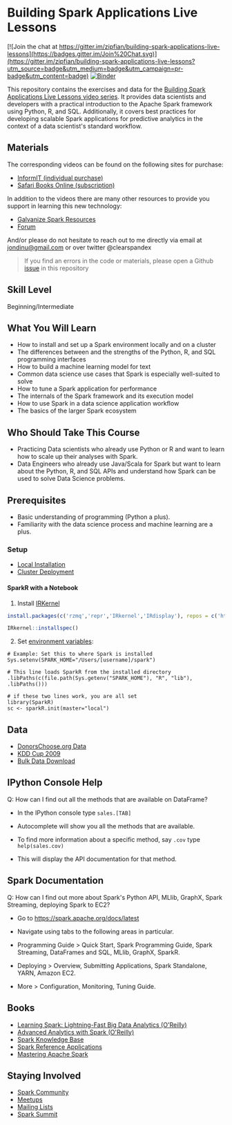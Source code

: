 # Building Spark Applications Live Lessons

[![Join the chat at https://gitter.im/zipfian/building-spark-applications-live-lessons](https://badges.gitter.im/Join%20Chat.svg)](https://gitter.im/zipfian/building-spark-applications-live-lessons?utm_source=badge&utm_medium=badge&utm_campaign=pr-badge&utm_content=badge) [![Binder](http://mybinder.org/badge.svg)](http://mybinder.org/repo/zipfian/building-spark-applications-live-lessons)

This repository contains the exercises and data for the [Building Spark Applications Live Lessons video series][0]. It provides data scientists and developers with a practical introduction to the Apache Spark framework using Python, R, and SQL.  Additionally, it covers best practices for developing scalable Spark applications for predictive analytics in the context of a data scientist's standard workflow.

## Materials

The corresponding videos can be found on the following sites for purchase:

* [InformIT (individual purchase)][0]
* [Safari Books Online (subscription)][0.1]

In addition to the videos there are many other resources to provide you support in learning this new technology:

* [Galvanize Spark Resources][1]
* [Forum][2]

And/or please do not hesitate to reach out to me directly via email at jondinu@gmail.com or over twitter @clearspandex

> If you find an errors in the code or materials, please open a Github [issue](https://github.com/zipfian/building-spark-applications-live-lessons/issues) in this repository

## Skill Level

Beginning/Intermediate

## What You Will Learn

* How to install and set up a Spark environment locally and on a cluster
* The differences between and the strengths of the Python, R, and SQL programming interfaces
* How to build a machine learning model for text
* Common data science use cases that Spark is especially well-suited to solve
* How to tune a Spark application for performance
* The internals of the Spark framework and its execution model
* How to use Spark in a data science application workflow
* The basics of the larger Spark ecosystem

## Who Should Take This Course

* Practicing Data scientists who already use Python or R and want to learn how to scale up their analyses with Spark.
* Data Engineers who already use Java/Scala for Spark but want to learn about the Python, R, and SQL APIs and understand how Spark can be used to solve Data Science problems.

## Prerequisites

* Basic understanding of programming (Python a plus).
* Familiarity with the data science process and machine learning are a plus.

### Setup

* [Local Installation](http://www.slideshare.net/jonathandinu/the-data-scientists-guide-to-apache-spark/48)
* [Cluster Deployment](http://www.slideshare.net/jonathandinu/the-data-scientists-guide-to-apache-spark/69)

#### SparkR with a Notebook

1. Install [IRKernel](https://github.com/IRkernel/IRkernel)
  
```r
install.packages(c('rzmq','repr','IRkernel','IRdisplay'), repos = c('http://irkernel.github.io/', getOption('repos')))

IRkernel::installspec()
```

2. Set [environment variables](https://github.com/apache/spark/tree/master/R#using-sparkr-from-rstudio):

```
# Example: Set this to where Spark is installed
Sys.setenv(SPARK_HOME="/Users/[username]/spark")

# This line loads SparkR from the installed directory
.libPaths(c(file.path(Sys.getenv("SPARK_HOME"), "R", "lib"), .libPaths()))

# if these two lines work, you are all set
library(SparkR)
sc <- sparkR.init(master="local")
```

## Data

* [DonorsChoose.org Data][3]
* [KDD Cup 2009][4]
* [Bulk Data Download][5]

## IPython Console Help

Q: How can I find out all the methods that are available on DataFrame?

- In the IPython console type `sales.[TAB]`

- Autocomplete will show you all the methods that are available.

- To find more information about a specific method, say `.cov` type `help(sales.cov)`

- This will display the API documentation for that method.

## Spark Documentation

Q: How can I find out more about Spark's Python API, MLlib, GraphX,
Spark Streaming, deploying Spark to EC2?

- Go to <https://spark.apache.org/docs/latest>

- Navigate using tabs to the following areas in particular.

- Programming Guide > Quick Start, Spark Programming Guide,
  Spark Streaming, DataFrames and SQL, MLlib, GraphX, SparkR.

- Deploying > Overview, Submitting Applications, Spark Standalone,
  YARN, Amazon EC2.

- More > Configuration, Monitoring, Tuning Guide.

## Books

* [Learning Spark: Lightning-Fast Big Data Analytics (O'Reilly)](http://shop.oreilly.com/product/0636920028512.do)
* [Advanced Analytics with Spark (O'Reilly)](http://shop.oreilly.com/product/0636920035091.do)
* [Spark Knowledge Base](http://databricks.gitbooks.io/databricks-spark-knowledge-base)
* [Spark Reference Applications](http://databricks.gitbooks.io/databricks-spark-reference-applications)
* [Mastering Apache Spark](https://jaceklaskowski.gitbooks.io/mastering-apache-spark/)

## Staying Involved

* [Spark Community](https://spark.apache.org/community.html)
* [Meetups](http://spark.meetup.com/)
* [Mailing Lists](https://spark.apache.org/community.html)
* [Spark Summit](https://spark-summit.org/)

[0]: http://bit.ly/spark-live-lessons
[0.1]: http://bit.ly/spark-live-lessons
[1]: https://galvanize.com/resources/spark
[2]: https://gitter.im/zipfian/building-spark-applications-live-lessons
[3]: http://data.donorschoose.org/
[4]: http://kdd.org/kdd-cup/view/kdd-cup-2009/Data
[5]: https://s3.amazonaws.com/galvanize-example-data/spark-live-lessons-data.zip

